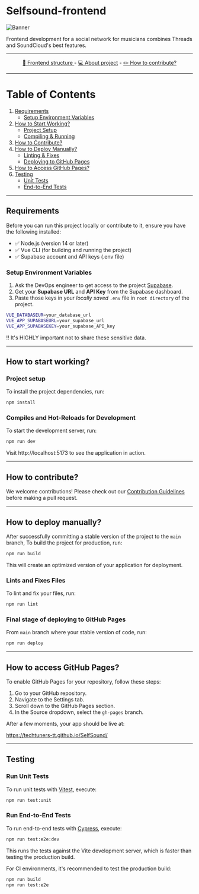 # Selfsound-frontend

![Banner](https://github.com/TechTuners-TT/frontend/blob/main/docs/img/GitHub%20banner.png?raw=true)

Frontend development for a social network for musicians combines Threads and SoundCloud's best features.

---

<div align="center">
  <a href="docs/PROJECT-STRUCTURE.md">🔭 Frontend structure </a> -
  <a href="https://www.example.com">💻 About project</a> - 
  <a href="docs/CONTRIBUTING.md">✏️ How to contribute?</a> 
</div>

---

# Table of Contents

1. [Requirements](#requirements)
   - [Setup Environment Variables](#setup-environment-variables)
2. [How to Start Working?](#how-to-start-working)
   - [Project Setup](#project-setup)
   - [Compiling & Running](#compiles-and-hot-reloads-for-development)
3. [How to Contribute?](#how-to-contribute)
4. [How to Deploy Manually?](#how-to-deploy-manually)
   - [Linting & Fixes](#lints-and-fixes-files)
   - [Deploying to GitHub Pages](#final-stage-of-deploying-to-github-pages)
5. [How to Access GitHub Pages?](#how-to-access-github-pages)
6. [Testing](#testing)
   - [Unit Tests](#run-unit-tests)
   - [End-to-End Tests](#run-end-to-end-tests)

---

## Requirements

Before you can run this project locally or contribute to it, ensure you have the following installed:

- ✅ Node.js (version 14 or later)
- ✅ Vue CLI (for building and running the project)
- ✅ Supabase account and API keys (.env file)

### Setup Environment Variables

1. Ask the DevOps engineer to get access to the project [Supabase](https://supabase.io/).
2. Get your **Supabase URL** and **API Key** from the Supabase dashboard.
3. Paste those keys in your _locally saved_ `.env` file in `root directory` of the project.

```sh
VUE_DATABASEUR=your_database_url
VUE_APP_SUPABASEURL=your_supabase_url
VUE_APP_SUPABASEKEY=your_supabase_API_key
```

‼️ It's HIGHLY important not to share these sensitive data.

---

## How to start working?

### Project setup

To install the project dependencies, run:

```sh
npm install
```

### Compiles and Hot-Reloads for Development

To start the development server, run:

```sh
npm run dev
```

Visit http://localhost:5173 to see the application in action.

---

## How to contribute?

We welcome contributions! Please check out our [Contribution Guidelines](docs/CONTRIBUTING.md) before making a pull request.

---

## How to deploy manually?

After successfully committing a stable version of the project to the `main` branch,
To build the project for production, run:

```sh
npm run build
```

This will create an optimized version of your application for deployment.

### Lints and Fixes Files

To lint and fix your files, run:

```sh
npm run lint
```

### Final stage of deploying to GitHub Pages

From `main` branch where your stable version of code, run:

```sh
npm run deploy
```

---

## How to access GitHub Pages?

To enable GitHub Pages for your repository, follow these steps:

1. Go to your GitHub repository.
2. Navigate to the Settings tab.
3. Scroll down to the GitHub Pages section.
4. In the Source dropdown, select the `gh-pages` branch.

After a few moments, your app should be live at:

https://techtuners-tt.github.io/SelfSound/

---

## Testing

### Run Unit Tests

To run unit tests with [Vitest](https://vitest.dev/), execute:

```sh
npm run test:unit
```

### Run End-to-End Tests

To run end-to-end tests with [Cypress](https://www.cypress.io/), execute:

```sh
npm run test:e2e:dev
```

This runs the tests against the Vite development server, which is faster than testing the production build.

For CI environments, it's recommended to test the production build:

```sh
npm run build
npm run test:e2e

```

